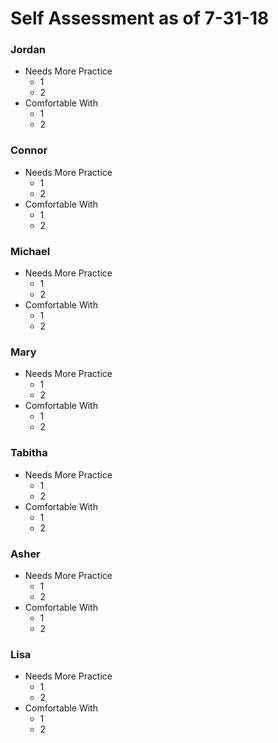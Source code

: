 # Self Assessment as of 7-31-18

### Jordan
* Needs More Practice
    * 1
    * 2
* Comfortable With 
    * 1
    * 2
### Connor
* Needs More Practice
    * 1
    * 2
* Comfortable With 
    * 1
    * 2
### Michael
* Needs More Practice
    * 1
    * 2
* Comfortable With 
    * 1
    * 2
### Mary
* Needs More Practice
    * 1
    * 2
* Comfortable With 
    * 1
    * 2
### Tabitha
* Needs More Practice
    * 1
    * 2
* Comfortable With 
    * 1
    * 2
### Asher
* Needs More Practice
    * 1
    * 2
* Comfortable With 
    * 1
    * 2
### Lisa
* Needs More Practice
    * 1
    * 2
* Comfortable With 
    * 1
    * 2